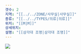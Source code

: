 ```yaml
---
갯수: 2
지역: "[[../../ZONE/사무실|사무실]]"
종류: "[[../../TYPES/의류|의류]]"
위치: "[[M|M]]"
상세위치: 
설명: "[[삼각대 조명|삼각대 조명]]"
---
```

![](http://192.168.50.22/devices/240608_IMG_0200.jpg)